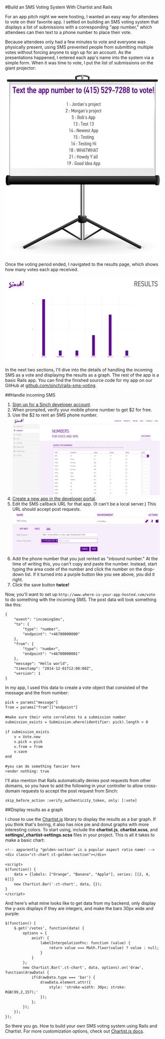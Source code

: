 #Build an SMS Voting System With Chartist and Rails

For an app pitch night we were hosting, I wanted an easy way for attendees to vote on their favorite app. I settled on building an SMS voting system that displays a list of submissions with a corresponding "app number," which attendees can then text to a phone number to place their vote. 

Because attendees only had a few minutes to vote and everyone was physically present, using SMS prevented people from submitting multiple votes without forcing anyone to sign up for an account. As the presentations happened, I entered each app's name into the system via a simple form. When it was time to vote, I put the list of submissions on the giant projector:

![sms votoing submissions screen](images/submissions.png)

Once the voting period ended, I navigated to the results page, which shows how many votes each app received.

![chartist results](images/results.png)

In the next two sections, I'll dive into the details of handling the incoming SMS as a vote and displaying the results as a graph. The rest of the app is a basic Rails app. You can find the finished source code for my app on our GitHub at [github.com/sinch/rails-sms-voting](https://github.com/sinch/rails-sms-voting).

##Handle incoming SMS

1. [Sign up for a Sinch developer account](https://www.sinch.com/signup).
2. When prompted, verify your mobile phone number to get $2 for free.
3. Use the $2 to rent an SMS phone number.
![screenshot of number rental in developer portal](images/rent-number.png)
4. [Create a new app in the developer portal](https://www.sinch.com/dashboard/#/apps).
5. Edit the SMS callback URL for that app. (It can't be a local server.) This URL should accept post requests.
![screenshot of setting sms callback url in developer portal](images/callback-url.png)
6. Add the phone number that you just rented as "inbound number." At the time of writing this, you can't copy and paste the number. Instead, start typing the area code of the number and click the number on the drop-down list. If it turned into a purple button like you see above, you did it right.
7. Click the save button **twice!**

Now, you'll want to set up `http://www.where-is-your-app-hosted.com/vote` to do something with the incoming SMS. The post data will look something like this:
    
    {
        "event": "incomingSms",
        "to": {
            "type": "number",
            "endpoint": "+46700000000"
        },
        "from": {
            "type": "number",
            "endpoint": "+46700000001"
        },
        "message": "Hello world",
        "timestamp": "2014-12-01T12:00:00Z",
        "version": 1
    }

In my app, I used this data to create a vote object that consisted of the message and the from number:

    pick = params["message"]
    from = params["from"]["endpoint"]
    
    #make sure their vote correlates to a submission number
    submission_exists = Submission.where(identifier: pick).length > 0
    
    if submission_exists
    	v = Vote.new
    	v.pick = pick
    	v.from = from
    	v.save
    end
    
    #you can do something fancier here
    render nothing: true
    
    
I'll also mention that Rails automatically denies post requests from other domains, so you have to add the following in your controller to allow cross-domain requests to accept the post request from Sinch:

    skip_before_action :verify_authenticity_token, only: [:vote]

##Display results as a graph

I chose to use the [Chartist.js](http://gionkunz.github.io/chartist-js/) library to display the results as a bar graph. If you think that's boring, it also has nice pie and donut graphs with more interesting colors. To start using, include the **chartist.js**, **chartist.scss**, and **settings/_chartist-settings.scss** files in your project. This is all it takes to make a basic chart:

    <!-- apparently "golden-section" is a popular aspect ratio name! -->
    <div class="ct-chart ct-golden-section"></div>

    <script>
    $(function() {
        data = {labels: ["Orange", "Banana", "Apple"], series: [[2, 4, 6]]}
        new Chartist.Bar('.ct-chart', data, {});
    }
    </script>
    
And here's what mine looks like to get data from my backend, only display the y-axis displays if they are integers, and make the bars 30px wide and purple:

    $(function() {
    	$.get('/votes', function(data) {
    		options = {
    			axisY: {
    				labelInterpolationFnc: function (value) {
    	    			return value === Math.floor(value) ? value : null;
    				}
    			}
    		};
    		new Chartist.Bar('.ct-chart', data, options).on('draw', function(drawData) {
    			if(drawData.type === 'bar') {
    				drawData.element.attr({
    				  	style: 'stroke-width: 30px; stroke: RGB(99,2,157);'
    				});
    			};
    		});
    	});
    });
    
So there you go. How to build your own SMS voting system using Rails and Chartist. For more customization options, check out [Chartist.js docs](http://gionkunz.github.io/chartist-js/api-documentation.html).   
